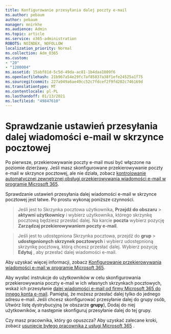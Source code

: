 ```yaml
---
title: Konfigurowanie przesyłania dalej poczty e-mail
ms.author: pebaum
author: pebaum
manager: mnirkhe
ms.audience: Admin
ms.topic: article
ms.service: o365-administration
ROBOTS: NOINDEX, NOFOLLOW
localization_priority: Normal
ms.collection: Adm_O365
ms.custom:
- "20"
- "1200004"
ms.assetid: 15abf81d-5c5d-49da-ac81-1b4daa1809f6
ms.openlocfilehash: 21b967a54e29fc7af85837a38f1efe24525a1f75
ms.sourcegitcommit: 227a949a6ae49cc52c7fdcef2f9fd202c746169d
ms.translationtype: MT
ms.contentlocale: pl-PL
ms.lasthandoff: 01/13/2021
ms.locfileid: "49847610"
---
```

# <a name="check-the-email-forwarding-settings-for-a-mailbox"></a>Sprawdzanie ustawień przesyłania dalej wiadomości e-mail w skrzynce pocztowej

Po pierwsze, przekierowywanie poczty e-mail musi być włączone na poziomie dzierżawy. Jeśli masz skonfigurowane przekierowywanie poczty e-mail w skrzynce pocztowej, ale nie działa, zobacz [kontrolowanie automatycznej zewnętrznej obsługi przekierowywania wiadomości e-mail w programie Microsoft 365](https://docs.microsoft.com/microsoft-365/security/office-365-security/external-email-forwarding?view=o365-worldwide).

Sprawdzanie ustawień przesyłania dalej wiadomości e-mail w skrzynce pocztowej jest łatwe. Po prostu wykonaj poniższe czynności.
  
> Jeśli jest to Skrzynka pocztowa użytkownika, **Przejdź do obszaru** \> **aktywni użytkownicy** i wybierz użytkownika, którego skrzynkę pocztową będziesz przesłać dalej. Na karcie **poczta** wybierz pozycję **Zarządzaj przekierowywaniem poczty e-mail**.

> Jeśli jest to udostępniona Skrzynka pocztowa, przejdź do **grup** \> **udostępnionych skrzynek pocztowych** i wybierz udostępnioną skrzynkę pocztową, którą chcesz przesłać dalej. Wybierz pozycję **Edytuj** , aby przesłać dalej wiadomości e-mail.

Aby uzyskać więcej informacji, zobacz [Konfigurowanie przekierowywania wiadomości e-mail w programie Microsoft 365](https://docs.microsoft.com/microsoft-365/admin/email/configure-email-forwarding).
  
Aby wysłać instrukcje do użytkowników w celu skonfigurowania przekierowywania poczty e-mail w ich własnych skrzynkach pocztowych, wskaż ich przesyłanie [dalej wiadomości e-mail od firmy Microsoft 365 do innego konta e-mail](https://support.office.com/article/Forward-email-from-Office-365-to-another-email-account-1ed4ee1e-74f8-4f53-a174-86b748ff6a0e). Pamiętaj, że możesz przesłać dalej tylko do jednego adresu e-mail. Jeśli chcesz skonfigurować przesyłanie dalej do grupy osób, Utwórz listę dystrybucyjną (w obszarze **grupy**), Dodaj do niej użytkowników, a następnie skonfiguruj przesyłanie dalej do tej grupy.
  
Czy masz pracownika, który go opuszcza? Aby uzyskać zalecane kroki, zobacz [usunięcie byłego pracownika z usługi Microsoft 365](https://docs.microsoft.com/microsoft-365/admin/add-users/remove-former-employee) .